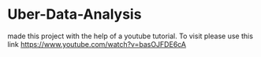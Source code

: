 # Uber-Data-Analysis
made this project with the help of a youtube tutorial. To visit please use this link
https://www.youtube.com/watch?v=basOJFDE6cA

